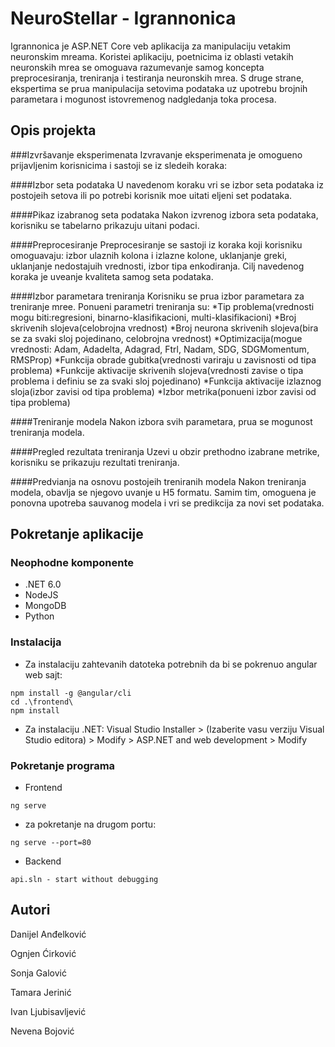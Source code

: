 # NeuroStellar - Igrannonica

Igrannonica je ASP.NET Core veb aplikacija za manipulaciju vetakim neuronskim mreama. Koristei aplikaciju, poetnicima iz oblasti vetakih neuronskih mrea se omoguava razumevanje samog koncepta preprocesiranja, treniranja i testiranja neuronskih mrea. S druge strane, ekspertima se prua manipulacija setovima podataka uz upotrebu brojnih parametara i mogunost istovremenog nadgledanja toka procesa.  

## Opis projekta

###Izvršavanje eksperimenata
Izvravanje eksperimenata je omogueno prijavljenim korisnicima i sastoji se iz sledeih koraka:

####Izbor seta podataka 
U navedenom koraku vri se izbor seta podataka iz postojeih setova ili po potrebi korisnik moe uitati eljeni set podataka.

####Pikaz izabranog seta podataka
Nakon izvrenog izbora seta podataka, korisniku se tabelarno prikazuju uitani podaci.

####Preprocesiranje
Preprocesiranje se sastoji iz koraka koji korisniku omoguavaju:  izbor ulaznih kolona i izlazne kolone, uklanjanje greki, uklanjanje nedostajuih vrednosti, izbor tipa enkodiranja. Cilj navedenog koraka je uveanje kvaliteta samog seta podataka. 

####Izbor parametara treniranja
Korisniku se prua izbor parametara za treniranje mree. Ponueni parametri treniranja su:
*Tip problema(vrednosti mogu biti:regresioni, binarno-klasifikacioni, multi-klasifikacioni)
*Broj skrivenih slojeva(celobrojna vrednost)
*Broj neurona skrivenih slojeva(bira se za svaki sloj pojedinano, celobrojna vrednost)
*Optimizacija(mogue vrednosti: Adam, Adadelta, Adagrad, Ftrl, Nadam, SDG, SDGMomentum, RMSProp)
*Funkcija obrade gubitka(vrednosti variraju u zavisnosti od tipa problema)
*Funkcije aktivacije skrivenih slojeva(vrednosti zavise o tipa problema i definiu se za svaki sloj pojedinano)
*Funkcija aktivacije izlaznog sloja(izbor zavisi od tipa problema) 
*Izbor metrika(ponueni izbor zavisi od tipa problema)

####Treniranje modela
Nakon izbora svih parametara, prua se mogunost treniranja modela.  

####Pregled rezultata treniranja
Uzevi u obzir prethodno izabrane metrike, korisniku se prikazuju rezultati treniranja.

####Predvianja na osnovu postojeih treniranih modela
Nakon treniranja modela, obavlja se njegovo uvanje u H5 formatu. Samim tim, omoguena je ponovna upotreba sauvanog modela i vri se predikcija za novi set podataka.
  


## Pokretanje aplikacije

### Neophodne komponente

* .NET 6.0
* NodeJS
* MongoDB
* Python

### Instalacija

* Za instalaciju zahtevanih datoteka potrebnih da bi se pokrenuo angular web sajt:
```
npm install -g @angular/cli
cd .\frontend\
npm install
```
* Za instalaciju .NET:
Visual Studio Installer > (Izaberite vasu verziju Visual Studio editora) > Modify > ASP.NET and web development > Modify

### Pokretanje programa

* Frontend
```
ng serve
```
 - za pokretanje na drugom portu:
```
ng serve --port=80
```

* Backend
```
api.sln - start without debugging
```

## Autori

Danijel Anđelković

Ognjen Ćirković

Sonja Galović

Tamara Jerinić

Ivan Ljubisavljević

Nevena Bojović

